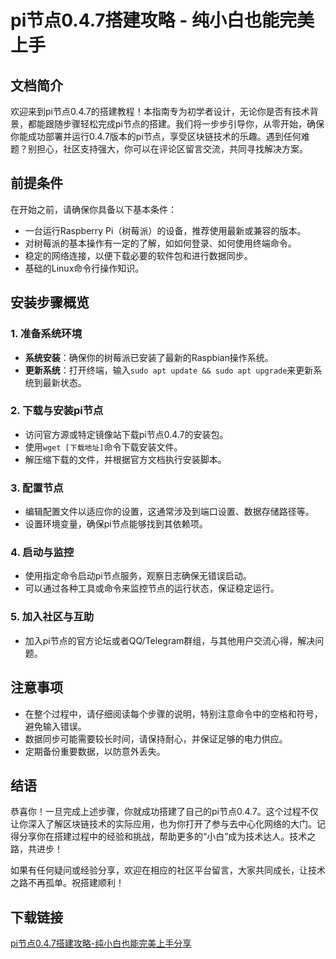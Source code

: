 # pi节点0.4.7搭建攻略 - 纯小白也能完美上手

## 文档简介

欢迎来到pi节点0.4.7的搭建教程！本指南专为初学者设计，无论你是否有技术背景，都能跟随步骤轻松完成pi节点的搭建。我们将一步步引导你，从零开始，确保你能成功部署并运行0.4.7版本的pi节点，享受区块链技术的乐趣。遇到任何难题？别担心，社区支持强大，你可以在评论区留言交流，共同寻找解决方案。

## 前提条件

在开始之前，请确保你具备以下基本条件：
- 一台运行Raspberry Pi（树莓派）的设备，推荐使用最新或兼容的版本。
- 对树莓派的基本操作有一定的了解，如如何登录、如何使用终端命令。
- 稳定的网络连接，以便下载必要的软件包和进行数据同步。
- 基础的Linux命令行操作知识。

## 安装步骤概览

### 1. 准备系统环境
- **系统安装**：确保你的树莓派已安装了最新的Raspbian操作系统。
- **更新系统**：打开终端，输入`sudo apt update && sudo apt upgrade`来更新系统到最新状态。

### 2. 下载与安装pi节点
- 访问官方源或特定镜像站下载pi节点0.4.7的安装包。
- 使用`wget [下载地址]`命令下载安装文件。
- 解压缩下载的文件，并根据官方文档执行安装脚本。

### 3. 配置节点
- 编辑配置文件以适应你的设置，这通常涉及到端口设置、数据存储路径等。
- 设置环境变量，确保pi节点能够找到其依赖项。

### 4. 启动与监控
- 使用指定命令启动pi节点服务，观察日志确保无错误启动。
- 可以通过各种工具或命令来监控节点的运行状态，保证稳定运行。

### 5. 加入社区与互助
- 加入pi节点的官方论坛或者QQ/Telegram群组，与其他用户交流心得，解决问题。

## 注意事项

- 在整个过程中，请仔细阅读每个步骤的说明，特别注意命令中的空格和符号，避免输入错误。
- 数据同步可能需要较长时间，请保持耐心，并保证足够的电力供应。
- 定期备份重要数据，以防意外丢失。

## 结语

恭喜你！一旦完成上述步骤，你就成功搭建了自己的pi节点0.4.7。这个过程不仅让你深入了解区块链技术的实际应用，也为你打开了参与去中心化网络的大门。记得分享你在搭建过程中的经验和挑战，帮助更多的“小白”成为技术达人。技术之路，共进步！

如果有任何疑问或经验分享，欢迎在相应的社区平台留言，大家共同成长，让技术之路不再孤单。祝搭建顺利！

## 下载链接

[pi节点0.4.7搭建攻略-纯小白也能完美上手分享](https://pan.quark.cn/s/2a1287224b3c)